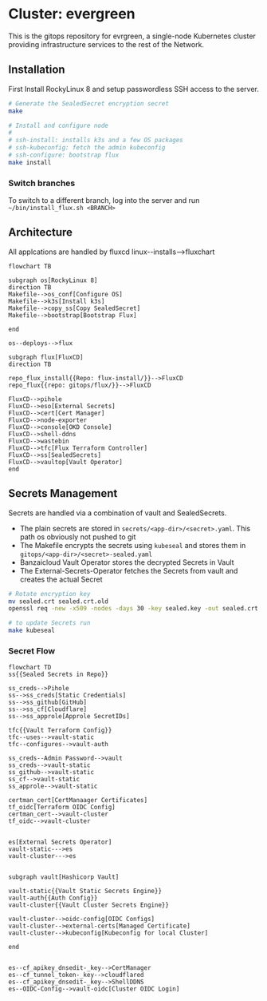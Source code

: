 # Cluster: evergreen

This is the gitops repository for evrgreen, a single-node Kubernetes cluster providing infrastructure services to the rest of the Network.

## Installation

First Install RockyLinux 8 and setup passwordless SSH access to the server.

```bash
# Generate the SealedSecret encryption secret
make

# Install and configure node
#
# ssh-install: installs k3s and a few OS packages
# ssh-kubeconfig: fetch the admin kubeconfig
# ssh-configure: bootstrap flux
make install
```

### Switch branches
To switch to a different branch, log into the server and run `~/bin/install_flux.sh <BRANCH>`

## Architecture
All applcations are handled by fluxcd
linux--installs-->fluxchart

```mermaid
flowchart TB

subgraph os[RockyLinux 8]
direction TB
Makefile-->os_conf[Configure OS]
Makefile-->k3s[Install k3s]
Makefile-->copy_ss[Copy SealedSecret]
Makefile-->bootstrap[Bootstrap Flux]

end

os--deploys-->flux

subgraph flux[FluxCD]
direction TB

repo_flux_install{{Repo: flux-install/}}-->FluxCD
repo_flux{{repo: gitops/flux/}}-->FluxCD

FluxCD-->pihole
FluxCD-->eso[External Secrets]
FluxCD-->cert[Cert Manager]
FluxCD-->node-exporter
FluxCD-->console[OKD Console]
FluxCD-->shell-ddns
FluxCD-->wastebin
FluxCD-->tfc[Flux Terraform Controller]
FluxCD-->ss[SealedSecrets]
FluxCD-->vaultop[Vault Operator]
end
```

## Secrets Management
Secrets are handled via a combination of vault and SealedSecrets.

* The plain secrets are stored in `secrets/<app-dir>/<secret>.yaml`. This path os obviously not pushed to git
* The Makefile encrypts the secrets using `kubeseal` and stores them in `gitops/<app-dir>/<secret>-sealed.yaml`
* Banzaicloud Vault Operator stores the decrypted Secrets in Vault
* The External-Secrets-Operator fetches the Secrets from vault and creates the actual Secret

```bash
# Rotate encryption key
mv sealed.crt sealed.crt.old
openssl req -new -x509 -nodes -days 30 -key sealed.key -out sealed.crt -subj "/CN=sealed-secret/O=sealed-secret"

# to update Secrets run
make kubeseal
```
### Secret Flow

```mermaid
flowchart TD
ss{{Sealed Secrets in Repo}}

ss_creds-->Pihole
ss-->ss_creds[Static Credentials]
ss-->ss_github[GitHub]
ss-->ss_cf[Cloudflare]
ss-->ss_approle[Approle SecretIDs]

tfc{{Vault Terraform Config}}
tfc--uses-->vault-static
tfc--configures-->vault-auth

ss_creds--Admin Password-->vault
ss_creds-->vault-static
ss_github-->vault-static
ss_cf-->vault-static
ss_approle-->vault-static

certman_cert[CertManaager Certificates]
tf_oidc[Terraform OIDC Config]
certman_cert-->vault-cluster
tf_oidc-->vault-cluster


es[External Secrets Operator]
vault-static--->es
vault-cluster--->es


subgraph vault[Hashicorp Vault]

vault-static{{Vault Static Secrets Engine}}
vault-auth{{Auth Config}}
vault-cluster{{Vault Cluster Secrets Engine}}

vault-cluster-->oidc-config[OIDC Configs]
vault-cluster-->external-certs[Managed Certificate]
vault-cluster-->kubeconfig[Kubeconfig for local Cluster]

end


es--cf_apikey_dnsedit-_key-->CertManager
es--cf_tunnel_token-_key-->cloudflared
es--cf_apikey_dnsedit-_key-->ShellDDNS
es--OIDC-Config-->vault-oidc[Cluster OIDC Login]

```




